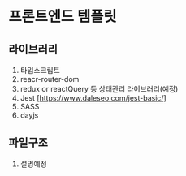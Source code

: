 # 프론트엔드 템플릿

## 라이브러리

1. 타입스크립트
2. reacr-router-dom
3. redux or reactQuery 등 상태관리 라이브러리(예정)
4. Jest [https://www.daleseo.com/jest-basic/]
5. SASS
6. dayjs

## 파일구조

1. 설명예정
